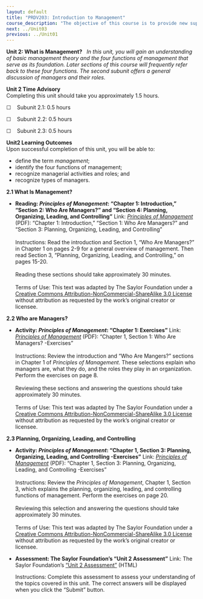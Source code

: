 ```yaml
---
layout: default
title: "PRDV203: Introduction to Management"
course_description: "The objective of this course is to provide new supervisors or managers with the basic, practical knowledge necessary for their new positions."
next: ../Unit03
previous: ../Unit01
---
```

**Unit 2: What is Management?** <span id="2"></span> 
*In this unit, you will gain an understanding of basic management theory
and the four functions of management that serve as its foundation. Later
sections of this course will frequently refer back to these four
functions. The second subunit offers a general discussion of managers
and their roles.*

**Unit 2 Time Advisory**  
Completing this unit should take you approximately 1.5 hours.  
  
 ☐    Subunit 2.1: 0.5 hours  
  
 ☐    Subunit 2.2: 0.5 hours  
  
 ☐    Subunit 2.3: 0.5 hours

**Unit2 Learning Outcomes**  
Upon successful completion of this unit, you will be able to:
-   define the term *management*;
-   identify the four functions of management;
-   recognize managerial activities and roles; and
-   recognize types of managers.

**2.1 What Is Management?** <span id="2.1"></span> 
-   **Reading: *Principles of Management*: “Chapter 1: Introduction,”
    “Section 2: Who Are Managers?” and “Section 4: Planning, Organizing,
    Leading, and Controlling”**
    Link: *[Principles of
    Management](https://resources.saylor.org/wwwresources/archived/site/textbooks/Principles%20of%20Management.pdf)*
    (PDF): “Chapter 1: Introduction,” “Section 1: Who Are Managers?” and
    “Section 3: Planning, Organizing, Leading, and Controlling”  
        
     Instructions: Read the introduction and Section 1, “Who Are
    Managers?” in Chapter 1 on pages 2-9 for a general overview of
    management. Then read Section 3, “Planning, Organizing, Leading, and
    Controlling,” on pages 15-20.  
        
     Reading these sections should take approximately 30 minutes.  
        
     Terms of Use: This text was adapted by The Saylor Foundation under
    a [Creative Commons Attribution-NonCommercial-ShareAlike 3.0
    License](http://creativecommons.org/licenses/by-nc-sa/3.0/) without
    attribution as requested by the work’s original creator or licensee.

**2.2 Who are Managers?** <span id="2.2"></span> 
-   **Activity: *Principles of Management*: “Chapter 1: Exercises”**
    Link: *[Principles of
    Management](https://resources.saylor.org/wwwresources/archived/site/textbooks/Principles%20of%20Management.pdf)*
    (PDF): “Chapter 1, Section 1: Who Are Managers? -Exercises”  
        
     Instructions: Review the introduction and “Who Are Mangers?”
    sections in Chapter 1 of *Principles of Management*. These
    selections explain who managers are, what they do, and the roles
    they play in an organization. Perform the exercises on page 8.  
        
     Reviewing these sections and answering the questions should take
    approximately 30 minutes.  
        
     Terms of Use: This text was adapted by The Saylor Foundation under
    a [Creative Commons Attribution-NonCommercial-ShareAlike 3.0
    License](http://creativecommons.org/licenses/by-nc-sa/3.0/) without
    attribution as requested by the work’s original creator or licensee.

**2.3 Planning, Organizing, Leading, and Controlling** <span
id="2.3"></span> 
-   **Activity: *Principles of Management*: “Chapter 1, Section 3:
    Planning, Organizing, Leading, and Controlling -Exercises”**
    Link: *[Principles of
    Management](https://resources.saylor.org/wwwresources/archived/site/textbooks/Principles%20of%20Management.pdf)*
    (PDF): “Chapter 1, Section 3: Planning, Organizing, Leading, and
    Controlling -Exercises”  
        
     Instructions: Review the *Principles of Management*, Chapter 1,
    Section 3, which explains the planning, organizing, leading, and
    controlling functions of management. Perform the exercises on page
    20.  
        
     Reviewing this selection and answering the questions should take
    approximately 30 minutes.  
        
     Terms of Use: This text was adapted by The Saylor Foundation under
    a [Creative Commons Attribution-NonCommercial-ShareAlike 3.0
    License](http://creativecommons.org/licenses/by-nc-sa/3.0/) without
    attribution as requested by the work’s original creator or licensee.

-   **Assessment: The Saylor Foundation’s “Unit 2 Assessment”**
    Link: The Saylor Foundation’s [“Unit 2
    Assessment”](http://school.saylor.org/mod/quiz/view.php?id=1705) (HTML)  
      
     Instructions: Complete this assessment to assess your understanding
    of the topics covered in this unit. The correct answers will be
    displayed when you click the “Submit” button.


